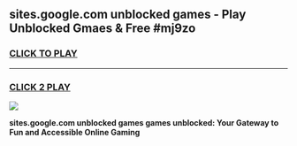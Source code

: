 
## sites.google.com unblocked games - Play Unblocked Gmaes & Free #mj9zo
<h3>
<a href="https://news.freeplayer.one?title=sites.google.com_unblocked_games&ref=26F">CLICK TO PLAY</a></h3>
<hr>

<h3>
<a href="https://news.freeplayer.one?title=sites.google.com_unblocked_games&ref=26F">CLICK 2 PLAY</a>
  
</h3>

<a href="https://news.freeplayer.one?title=sites.google.com_unblocked_games&ref=26F/"><img src="https://clearcache.store/games.png"></a>


**sites.google.com unblocked games games unblocked: Your Gateway to Fun and Accessible Online Gaming**
